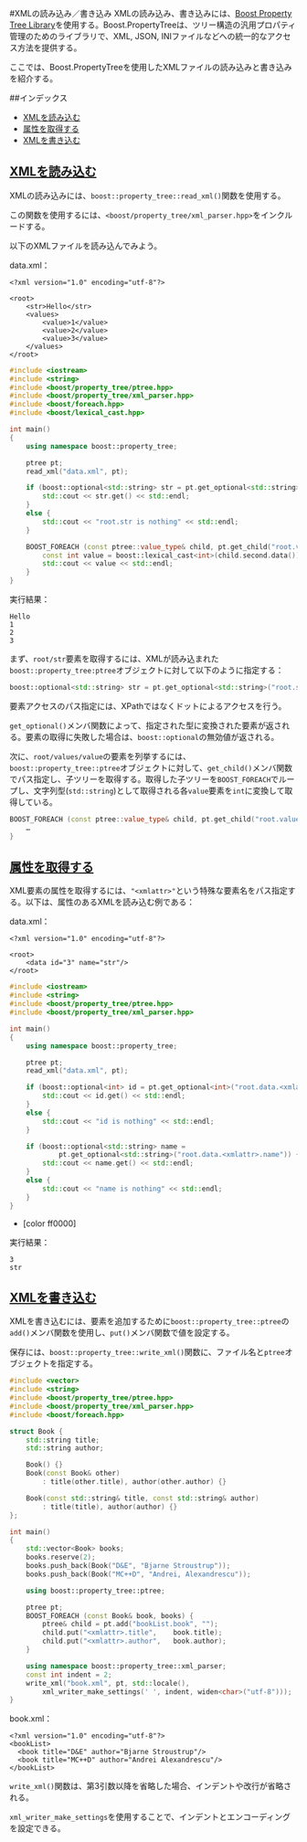 #XMLの読み込み／書き込み
XMLの読み込み、書き込みには、[Boost Property Tree Library](http://www.boost.org/doc/libs/release/doc/html/property_tree.html)を使用する。Boost.PropertyTreeは、ツリー構造の汎用プロパティ管理のためのライブラリで、XML, JSON, INIファイルなどへの統一的なアクセス方法を提供する。

ここでは、Boost.PropertyTreeを使用したXMLファイルの読み込みと書き込みを紹介する。


##インデックス
- [XMLを読み込む](#read)
- [属性を取得する](#get-attribute)
- [XMLを書き込む](#write)


## <a name="read" href="#read">XMLを読み込む</a>
XMLの読み込みには、`boost::property_tree::read_xml()`関数を使用する。

この関数を使用するには、`<boost/property_tree/xml_parser.hpp>`をインクルードする。

以下のXMLファイルを読み込んでみよう。

data.xml：
```
<?xml version="1.0" encoding="utf-8"?>

<root>
    <str>Hello</str>
    <values>
        <value>1</value>
        <value>2</value>
        <value>3</value>
    </values>
</root>
```

```cpp
#include <iostream>
#include <string>
#include <boost/property_tree/ptree.hpp>
#include <boost/property_tree/xml_parser.hpp>
#include <boost/foreach.hpp>
#include <boost/lexical_cast.hpp>

int main()
{
    using namespace boost::property_tree;

    ptree pt;
    read_xml("data.xml", pt);

    if (boost::optional<std::string> str = pt.get_optional<std::string>("root.str")) {
        std::cout << str.get() << std::endl;
    }
    else {
        std::cout << "root.str is nothing" << std::endl;
    }

    BOOST_FOREACH (const ptree::value_type& child, pt.get_child("root.values")) {
        const int value = boost::lexical_cast<int>(child.second.data());
        std::cout << value << std::endl;
    }
}
```

実行結果：
```
Hello
1
2
3
```

まず、`root/str`要素を取得するには、XMLが読み込まれた`boost::property_tree:ptree`オブジェクトに対して以下のように指定する：

```cpp
boost::optional<std::string> str = pt.get_optional<std::string>("root.str");
```

要素アクセスのパス指定には、XPathではなくドットによるアクセスを行う。

`get_optional()`メンバ関数によって、指定された型に変換された要素が返される。要素の取得に失敗した場合は、`boost::optional`の無効値が返される。

次に、`root/values/value`の要素を列挙するには、`boost::property_tree::ptree`オブジェクトに対して、`get_child()`メンバ関数でパス指定し、子ツリーを取得する。取得した子ツリーを`BOOST_FOREACH`でループし、文字列型(`std::string`)として取得される各`value`要素を`int`に変換して取得している。

```cpp
BOOST_FOREACH (const ptree::value_type& child, pt.get_child("root.values") {
    …
}
```


## <a name="get-attribute" href="#get-attribute">属性を取得する</a>
XML要素の属性を取得するには、`"<xmlattr>"`という特殊な要素名をパス指定する。以下は、属性のあるXMLを読み込む例である：

data.xml：
```
<?xml version="1.0" encoding="utf-8"?>

<root>
    <data id="3" name="str"/>
</root>
```

```cpp
#include <iostream>
#include <string>
#include <boost/property_tree/ptree.hpp>
#include <boost/property_tree/xml_parser.hpp>

int main()
{
    using namespace boost::property_tree;

    ptree pt;
    read_xml("data.xml", pt);

    if (boost::optional<int> id = pt.get_optional<int>("root.data.<xmlattr>.id")) {
        std::cout << id.get() << std::endl;
    }
    else {
        std::cout << "id is nothing" << std::endl;
    }

    if (boost::optional<std::string> name =
            pt.get_optional<std::string>("root.data.<xmlattr>.name")) {
        std::cout << name.get() << std::endl;
    }
    else {
        std::cout << "name is nothing" << std::endl;
    }
}
```
* <xmlattr>[color ff0000]

実行結果：
```
3
str
```


## <a name="write" href="#write">XMLを書き込む</a>
XMLを書き込むには、要素を追加するために`boost::property_tree::ptree`の`add()`メンバ関数を使用し、`put()`メンバ関数で値を設定する。

保存には、`boost::property_tree::write_xml()`関数に、ファイル名と`ptree`オブジェクトを指定する。

```cpp
#include <vector>
#include <string>
#include <boost/property_tree/ptree.hpp>
#include <boost/property_tree/xml_parser.hpp>
#include <boost/foreach.hpp>

struct Book {
    std::string title;
    std::string author;

    Book() {}
    Book(const Book& other)
        : title(other.title), author(other.author) {}

    Book(const std::string& title, const std::string& author)
        : title(title), author(author) {}
};

int main()
{
    std::vector<Book> books;
    books.reserve(2);
    books.push_back(Book("D&E", "Bjarne Stroustrup"));
    books.push_back(Book("MC++D", "Andrei, Alexandrescu"));

    using boost::property_tree::ptree;

    ptree pt;
    BOOST_FOREACH (const Book& book, books) {
        ptree& child = pt.add("bookList.book", "");
        child.put("<xmlattr>.title",    book.title);
        child.put("<xmlattr>.author",   book.author);
    }

    using namespace boost::property_tree::xml_parser;
    const int indent = 2;
    write_xml("book.xml", pt, std::locale(),
        xml_writer_make_settings(' ', indent, widen<char>("utf-8")));
}
```

book.xml：
```
<?xml version="1.0" encoding="utf-8"?>
<bookList>
  <book title="D&E" author="Bjarne Stroustrup"/>
  <book title="MC++D" author="Andrei Alexandrescu"/>
</bookList>
```

`write_xml()`関数は、第3引数以降を省略した場合、インデントや改行が省略される。

`xml_writer_make_settings`を使用することで、インデントとエンコーディングを設定できる。


